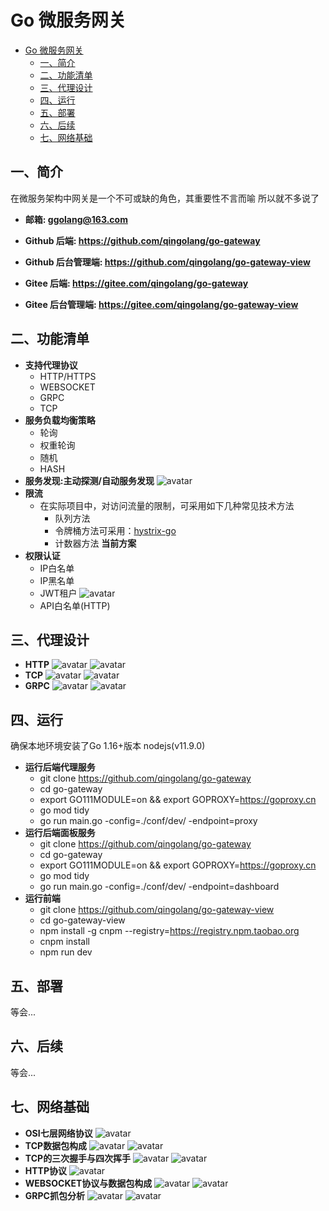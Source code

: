 # Go 微服务网关

- [Go 微服务网关](#go-微服务网关)
  - [一、简介](#一简介)
  - [二、功能清单](#二功能清单)
  - [三、代理设计](#三代理设计)
  - [四、运行](#四运行)
  - [五、部署](#五部署)
  - [六、后续](#六后续)
  - [七、网络基础](#七网络基础)

## 一、简介
在微服务架构中网关是一个不可或缺的角色，其重要性不言而喻 所以就不多说了
- **邮箱: ggolang@163.com**

- **Github 后端: https://github.com/qingolang/go-gateway**
- **Github 后台管理端: https://github.com/qingolang/go-gateway-view**
- **Gitee 后端: https://gitee.com/qingolang/go-gateway**
- **Gitee 后台管理端: https://gitee.com/qingolang/go-gateway-view**

## 二、功能清单
  - **支持代理协议**
    - HTTP/HTTPS
    - WEBSOCKET
    - GRPC
    - TCP
  - **服务负载均衡策略**
    - 轮询
    - 权重轮询
    - 随机
    - HASH
  - **服务发现:主动探测/自动服务发现**
  ![avatar](./readme_static/net/Servicediscovery.png)
  - **限流**
    - 在实际项目中，对访问流量的限制，可采用如下几种常见技术方法
      - 队列方法
      - 令牌桶方法可采用：[hystrix-go](https://github.com/afex/hystrix-go)
      - 计数器方法 **当前方案**
  - **权限认证**
    - IP白名单
    - IP黑名单
    - JWT租户
    ![avatar](./readme_static/net/jwt.png)
    - API白名单(HTTP)
  
## 三、代理设计
  - **HTTP**
  ![avatar](./readme_static/net/httpproxy1.png)
  ![avatar](./readme_static/net/httpproxy2.png)
  - **TCP**
  ![avatar](./readme_static/net/tcpproxy1.png)
  ![avatar](./readme_static/net/tcpproxy2.png)
  - **GRPC**
  ![avatar](./readme_static/net/grpcproxy1.png)
  ![avatar](./readme_static/net/grpcproxy2.png)

## 四、运行
  
  确保本地环境安装了Go 1.16+版本 nodejs(v11.9.0)

  - **运行后端代理服务**
    - git clone https://github.com/qingolang/go-gateway
    - cd go-gateway
    - export GO111MODULE=on && export GOPROXY=https://goproxy.cn
    - go mod tidy
    - go run main.go -config=./conf/dev/ -endpoint=proxy
  - **运行后端面板服务**
    - git clone https://github.com/qingolang/go-gateway
    - cd go-gateway
    - export GO111MODULE=on && export GOPROXY=https://goproxy.cn
    - go mod tidy
    - go run main.go -config=./conf/dev/ -endpoint=dashboard
  - **运行前端**
    - git clone https://github.com/qingolang/go-gateway-view
    - cd go-gateway-view
    - npm install -g cnpm --registry=https://registry.npm.taobao.org
    - cnpm install
    - npm run dev 

## 五、部署

等会...

## 六、后续

等会...

## 七、网络基础
  - **OSI七层网络协议**
  ![avatar](./readme_static/net/osi.png)
  - **TCP数据包构成**
  ![avatar](./readme_static/net/tcppackage.png)
  ![avatar](./readme_static/net/tcppackage2.png)
  - **TCP的三次握手与四次挥手**
  ![avatar](./readme_static/net/tcp3.png)
  ![avatar](./readme_static/net/tcp4.png)
  - **HTTP协议**
  ![avatar](./readme_static/net/http.png)
  - **WEBSOCKET协议与数据包构成**
  ![avatar](./readme_static/net/websocket.png)
  ![avatar](./readme_static/net/websocketpackage.png)
  - **GRPC抓包分析**
  ![avatar](./readme_static/net/grpcrequest.png)
  ![avatar](./readme_static/net/grpcrespones.png)